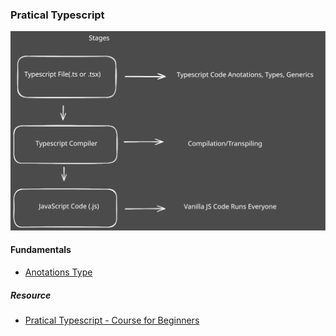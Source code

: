 ### Pratical Typescript 

![Stages TS](./stages-ts.svg)

#### Fundamentals 

- [Anotations Type](/fundamentals/fundamentals.md#TypeAnnotations)


##### Resource 

- [Pratical Typescript - Course for Beginners](https://www.youtube.com/watch?v=JHEB7RhJG1Y&t=31000s)

